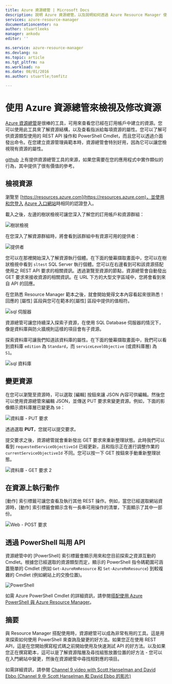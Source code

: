 ```yaml
---
title: Azure 資源總管 | Microsoft Docs
description: 說明 Azure 資源總管，以及說明如何透過 Azure Resource Manager 使用資源總管來檢視及更新部署。
services: azure-resource-manager
documentationcenter: na
author: stuartleeks
manager: ankodu
editor: ''

ms.service: azure-resource-manager
ms.devlang: na
ms.topic: article
ms.tgt_pltfrm: na
ms.workload: na
ms.date: 08/01/2016
ms.author: stuartle;tomfitz

---
```

# 使用 Azure 資源總管來檢視及修改資源
[Azure 資源總管](https://resources.azure.com)是很棒的工具，可用來查看您已經在訂用帳戶中建立的資源。您可以使用此工具來了解資源結構，以及查看指派給每項資源的屬性。您可以了解可供資源類型使用的 REST API 操作和 PowerShell Cmdlet，而且您可以透過介面發出命令。在您建立資源管理員範本時，資源總管會特別好用，因為它可以讓您檢視現有資源的屬性。

[github](https://github.com/projectkudu/ARMExplorer) 上有提供資源總管工具的來源，如果您需要在您的應用程式中實作類似的行為，其中提供了很有價值的參考。

## 檢視資源
瀏覽至 [https://resources.azure.com](https://resources.azure.com)，並使用和您登入 [Azure 入口網站](https://portal.azure.com)時相同的認證登入。

載入之後，左邊的樹狀檢視可讓您深入了解您的訂用帳戶和資源群組：

![樹狀檢視](./media/resource-manager-resource-explorer/are-01-treeview.png)

在您深入了解資源群組時，將會看到該群組中有資源可用的提供者：

![提供者](./media/resource-manager-resource-explorer/are-02-treeview-providers.png)

您可以在那裡開始深入了解資源執行個體。在下面的螢幕擷取畫面中，您可以在樹狀檢視中看到 `sltest` SQL Server 執行個體。您可以在右邊看到可和該資源搭配使用之 REST API 要求的相關資訊。透過瀏覽至資源的節點，資源總管會自動發出 GET 要求來接收資源的相關資訊。在 URL 下方的大型文字區域中，您將會看到來自 API 的回應。

在您熟悉 Resource Manager 範本之後，就會開始覺得文本內容看起來很熟悉！ 回應的 [屬性] 區段與您可在範本的[屬性] 區段中提供的值相符。

![sql 伺服器](./media/resource-manager-resource-explorer/are-03-sqlserver-with-response.png)

資源總管可讓您持續深入探索子資源，在使用 SQL Database 伺服器的情況下，像是資料庫與防火牆規則這樣的項目會有子資源。

探索資料庫可讓我們知道該資料庫的屬性。在下面的螢幕擷取畫面中，我們可以看到資料庫 `edition` 為 `Standard`，而 `serviceLevelObjective` (或資料庫層) 為 `S1`。

![sql 資料庫](./media/resource-manager-resource-explorer/are-04-database-get.png)

## 變更資源
在您可以瀏覽至資源時，可以選取 [編輯] 按鈕來讓 JSON 內容可供編輯。然後您可以使用資源總管來編輯 JSON，並傳送 PUT 要求來變更資源。例如，下面的影像顯示資料庫層已變更為 `S0`：

![資料庫 - PUT 要求](./media/resource-manager-resource-explorer/are-05-database-put.png)

透過選取 **PUT**，您就可以提交要求。

提交要求之後，資源總管就會重新發出 GET 要求來重新整理狀態。此時我們可以看到 `requestedServiceObjectiveId` 已經更新，且和指示正在進行調整作業的 `currentServiceObjectiveId` 不同。您可以按一下 GET 按鈕來手動重新整理狀態。

![資料庫 - GET 要求 2](./media/resource-manager-resource-explorer/are-06-database-get2.png)

## 在資源上執行動作
[動作] 索引標籤可讓您查看及執行其他 REST 操作。例如，當您已經選取網站資源時，[動作] 索引標籤會顯示含有一長串可用操作的清單，下面顯示了其中一部份。

![Web - POST 要求](./media/resource-manager-resource-explorer/are-web-post.png)

## 透過 PowerShell 叫用 API
資源總管中的 [PowerShell] 索引標籤會顯示用來和您目前探索之資源互動的 Cmdlet。根據您已經選取的資源類型而定，顯示的 PowerShell 指令碼範圍可涵蓋簡單的 Cmdlet (例如 `Get-AzureRmResource` 和 `Set-AzureRmResource`) 到較複雜的 Cmdlet (例如網站上的交換位置)。

![PowerShell](./media/resource-manager-resource-explorer/are-07-powershell.png)

如需 Azure PowerShell Cmdlet 的詳細資訊，請參閱[搭配使用 Azure PowerShell 與 Azure Resource Manager](powershell-azure-resource-manager.md)。

## 摘要
與 Resource Manager 搭配使用時，資源總管可以成為非常有用的工具。這是用來探索如何使用 PowerShell 來查詢及變更的好方法。如果您正在使用 REST API，這是在您開始撰寫程式碼之前開始使用及快速測試 API 的好方法。以及如果您正在撰寫範本，這可以是了解資源階層及尋找組態放置位置的好方法 - 您可以在入門網站中變更，然後在資源總管中尋找相對應的項目。

如需詳細資訊，請參閱 [Channel 9 video with Scott Hanselman and David Ebbo (Channel 9 中 Scott Hanselman 和 David Ebbo 的影片)](https://channel9.msdn.com/Shows/Azure-Friday/Azure-Resource-Manager-Explorer-with-David-Ebbo)

<!---HONumber=AcomDC_0803_2016-->